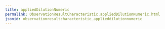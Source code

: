 ```yaml
---
title: appliedDilutionNumeric
permalink: ObservationResultCharacteristic.appliedDilutionNumeric.html
jsonid: observationresultcharacteristic_applieddilutionnumeric
---
```

